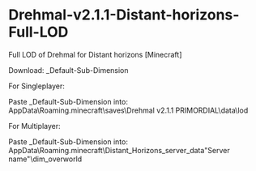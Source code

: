 # Drehmal-v2.1.1-Distant-horizons-Full-LOD
Full LOD of Drehmal for Distant horizons [Minecraft]

Download: _Default-Sub-Dimension


For Singleplayer:

Paste _Default-Sub-Dimension into: 
AppData\Roaming\.minecraft\saves\Drehmal v2.1.1 PRIMORDIAL\data\lod


For Multiplayer:

Paste _Default-Sub-Dimension into: 
AppData\Roaming\.minecraft\Distant_Horizons_server_data\"Server name"\dim_overworld
 

